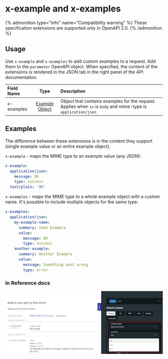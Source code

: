 # x-example and x-examples

{% admonition type="info" name="Compatibility warning" %}
These specification extensions are supported only in OpenAPI 2.0.
{% /admonition %}

## Usage

Use `x-example` and `x-examples` to add custom examples to a request. Add them to the `parameter` OpenAPI object. When specified, the content of the extensions is rendered in the JSON tab in the right panel of the API documentation.

| Field Name |                               Type                               | Description                                                                                                    |
| :--------- | :--------------------------------------------------------------: | :------------------------------------------------------------------------------------------------------------- |
| x-examples | [Example Object](http://swagger.io/specification/#exampleObject) | Object that contains examples for the request. Applies when `in` is `body` and mime-type is `application/json` |

## Examples

The difference between these extensions is in the content they support (single example value or an entire example object).

`x-example` - maps the MIME type to an example value (any JSON):

```yaml
x-example:
  application/json:
    message: OK
    type: success
  text/plain: 'OK'
```

`x-examples` - maps the MIME type to a whole example object with a custom name. It's possible to include multiple objects for the same type:

```yaml
x-examples:
  application/json:
    my-example-name:
      summary: Some Example
      value:
        message: OK
        type: success
    another-example:
      summary: Another Example
      value:
        message: Something went wrong
        type: error
```

### In Reference docs

![JSON examples in the right panel](./images/x-example.png)
